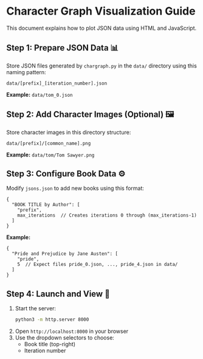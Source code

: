 # Character Graph Visualization Guide

This document explains how to plot JSON data using HTML and JavaScript.

## Step 1: Prepare JSON Data 📊
Store JSON files generated by `chargraph.py` in the `data/` directory using this naming pattern:
```
data/[prefix]_[iteration_number].json
```
**Example:** `data/tom_0.json`

## Step 2: Add Character Images (Optional) 🖼️
Store character images in this directory structure:
```
data/[prefix]/[common_name].png
```
**Example:** `data/tom/Tom Sawyer.png`

## Step 3: Configure Book Data ⚙️
Modify `jsons.json` to add new books using this format:
```
{
  "BOOK TITLE by Author": [
    "prefix",
    max_iterations  // Creates iterations 0 through (max_iterations-1)
  ]
}
```
**Example:**
```
{
  "Pride and Prejudice by Jane Austen": [
    "pride",
    5  // Expect files pride_0.json, ..., pride_4.json in data/
  ]
}
```

## Step 4: Launch and View 🚀
1. Start the server:
   ```bash
   python3 -m http.server 8000
   ```
2. Open `http://localhost:8000` in your browser
3. Use the dropdown selectors to choose:
   - Book title (top-right)
   - Iteration number
